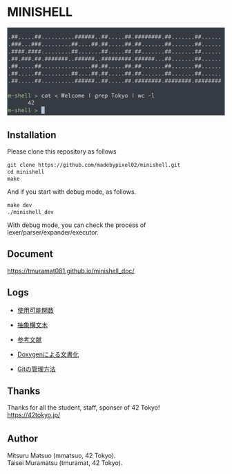 # MINISHELL
![Image 1](assets/screen_shot1.png)

## Installation
Please clone this repository as follows

```
git clone https://github.com/madebypixel02/minishell.git
cd minishell
make
```
And if you start with debug mode, as follows.
```
make dev
./minishell_dev
```
With debug mode, you can check the process of lexer/parser/expander/executor.

## Document
https://tmuramat081.github.io/minishell_doc/

## Logs
- [使用可能関数](/assets/funcs.pdf)

- [抽象構文木](/assets/ast.pdf)

- [参考文献](/assets/ref.pdf)

- [Doxygenによる文書化](/assets/doxygen.pdf)

- [Gitの管理方法](/assets/git_manage.pdf)


## Thanks
Thanks for all the student, staff, sponser of 42 Tokyo!  
https://42tokyo.jp/

## Author 　
Mitsuru Matsuo (mmatsuo, 42 Tokyo).  
Taisei Muramatsu (tmuramat, 42 Tokyo). 


